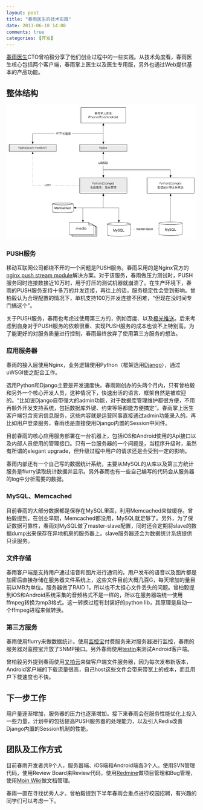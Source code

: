 ```yaml
---
layout: post
title: "春雨医生的技术实践"
date: 2013-06-18 14:08
comments: true
categories: [开发]
---
```

[春雨医生](http://chunyuyisheng.com/)CTO曾柏毅分享了他们创业过程中的一些实践。从技术角度看，春雨医生核心包括两个客户端，春雨掌上医生以及医生专用版，另外也通过Web提供基本的产品功能。

## 整体结构
![春雨整体结构](/attachments/images/chunyudotme.png)

### PUSH服务
移动互联网公司都绕不开的一个问题是PUSH服务。春雨采用的是Nginx官方的[nginx push stream module](http://wiki.nginx.org/HttpPushStreamModule)解决方案。对于该服务，春雨做压力测试时，PUSH服务同时连接数接近10万时，用于打压的测试机器就崩溃了。在生产环境下，春雨的PUSH服务支持十多万的并发连接，再往上的话，服务稳定性会受到影响。曾柏毅认为合理配置的情况下，单机支持100万并发连接不困难，“但现在没时间专门搞这个”。

关于PUSH服务，春雨也考虑过使用第三方的，例如百度、以及[极光推送](https://www.jpush.cn/)。后来考虑到自身对于PUSH服务的依赖很重、实现PUSH服务的成本也谈不上特别高，为了能更好的对服务质量进行控制，春雨最终放弃了使用第三方服务的想法。

### 应用服务器
春雨的接入层使用Nginx，业务逻辑使用Python（框架选用[Django](https://www.djangoproject.com/)），通过uWSGI使之配合工作。

选用Python和Django主要是开发速度快。春雨刚创办的头两个月内，只有曾柏毅和另外一个核心开发人员，这种情况下，快速出活的语言、框架自然是被欢迎的。“比如说Django自带强大的admin功能，对于数据库管理维护都很方便，不用再额外开发支持系统，包括数据库外键、约束等等都能方便搞定”。春雨掌上医生客户端包含资讯信息服务，这些内容就是运营同事直接通过admin功能录入的。再比如用户登录服务，春雨也是直接使用Django内置的Session中间件。

目前春雨的核心应用服务部署在一台机器上，包括iOS和Android使用的Api接口以及内部人员使用的管理接口。只有一台服务器的一个问题是，当程序升级时，虽然有所谓的elegant upgrade，但升级过程中用户的请求还是会受到一定的影响。

春雨内部还有一个自己写的数据统计系统，主要从MySQL的从库以及第三方统计服务是flurry读取统计数据并显示。另外春雨也有一些自己编写的代码会从服务器的log中分析需要的数据。

### MySQL、Memcached
目前春雨的大部分数据都是保存在MySQL里面，利用Memcached来做缓存。曾柏毅提到，在创业早期，Memcached都没用，MySQL就足够了。另外，为了保证数据可靠性，春雨对MySQL做了master-slave配置，同时还会定期将slave的数据dump出来保存在异地机房的服务器上。slave服务器还会为数据统计系统提供只读服务。

### 文件存储
春雨客户端是支持用户通过语音和图片进行通讯的。用户发布的语音以及图片都是加密后直接存储在服务器文件系统上，这些文件目前大概几百G，每天增加的量目前以MB为单位。服务器做了RAID 1，所以也不太担心文件丢失的问题。曾柏毅提到iOS和Android系统采集的音频格式不是一样的，所以在服务器端统一使用ffmpeg转换为mp3格式。这一转换过程有封装好的python lib，其原理是启动一个ffmpeg进程来做转换。

### 第三方服务
春雨使用flurry来做数据统计。使用[监控宝](http://www.jiankongbao.com/invite/x2vfgy)付费服务来对服务器进行监控，春雨的服务器对监控宝开放了SNMP接口。另外春雨使用[testin](http://www.testin.cn/)来测试Android客户端。

曾柏毅另外提到春雨使用[又拍云](https://www.upyun.com/)来做客户端文件服务器，因为每次发布新版本，Android客户端的下载流量很高，自己host这些文件会带来带宽上的成本，而且用户下载速度也不快。

## 下一步工作
用户量逐渐增加，服务器的压力也逐渐增加。接下来春雨会在服务性能优化上投入一些力量，计划中的包括提高PUSH服务器的处理能力，以及引入Redis改善Django内置的Session机制的性能。

## 团队及工作方式
目前春雨开发者共9个人，服务器端、iOS端和Android端各3个人。使用SVN管理代码，使用Review Board来Review代码，使用[Redmine](http://redmine.org)做项目管理和Bug管理，使用[Moin Wiki](http://moinmo.in/)做文档管理。

春雨一直在寻找优秀人才。曾柏毅提到下半年春雨会重点进行校园招聘，有兴趣的同学们可以考虑一下。
